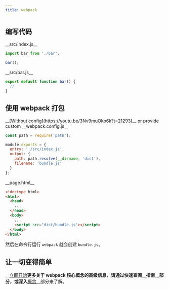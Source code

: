 ```yaml
---
title: webpack
---
```


## 编写代码

<div class="splash__wrap">
<div class="splash__left">
__src/index.js__

```js
import bar from './bar';

bar();
```
</div>
<div class="splash__right">
__src/bar.js__

```js
export default function bar() {
  //
}
```
</div>
</div>


## 使用 webpack 打包

<div class="splash__wrap">
<div class="splash__left">
__[Without config](https://youtu.be/3Nv9muOkb6k?t=21293)__ or provide custom __webpack.config.js__

```js
const path = require('path');

module.exports = {
  entry: './src/index.js',
  output: {
  	path: path.resolve(__dirname, 'dist'),
    filename: 'bundle.js'
  }
};
```
</div>
<div class="splash__right">
__page.html__

```html
<!doctype html>
<html>
  <head>
    ...
  </head>
  <body>
    ...
    <script src="dist/bundle.js"></script>
  </body>
</html>
```
</div>

然后在命令行运行 `webpack` 就会创建 `bundle.js`。

## 让一切变得简单

__[立即开始](/guides/getting-started)__更多关于 webpack 核心概念的高级信息，请通过快速查阅__指南__部分，或深入__[概念](/concepts)__部分来了解。

</div>

